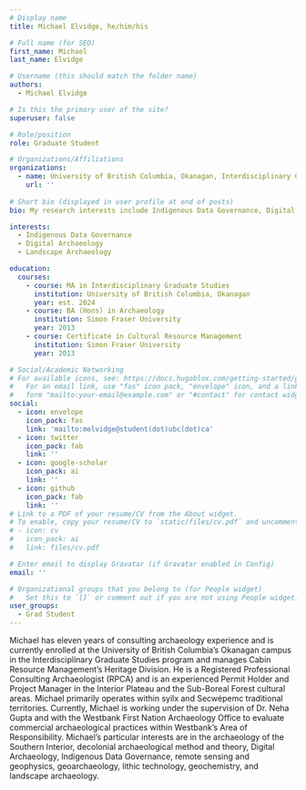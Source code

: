 ```yaml
---
# Display name
title: Michael Elvidge, he/him/his

# Full name (for SEO)
first_name: Michael
last_name: Elvidge

# Username (this should match the folder name)
authors:
  - Michael Elvidge

# Is this the primary user of the site?
superuser: false

# Role/position
role: Graduate Student

# Organizations/Affiliations
organizations:
  - name: University of British Columbia, Okanagan, Interdisciplinary Graduate Studies, Digital Arts and Humanities
    url: ''
    
# Short bio (displayed in user profile at end of posts)
bio: My research interests include Indigenous Data Governance, Digital Archaeology, and Landscape Archaeology and their relationship to commercial archaeological practice. 

interests:
  - Indigenous Data Governance 
  - Digital Archaeology
  - Landscape Archaeology

education:
  courses:
    - course: MA in Interdisciplinary Graduate Studies 
      institution: University of British Columbia, Okanagan
      year: est. 2024
    - course: BA (Hons) in Archaeology 
      institution: Simon Fraser University 
      year: 2013
    - course: Certificate in Cultural Resource Management
      institution: Simon Fraser University
      year: 2013

# Social/Academic Networking
# For available icons, see: https://docs.hugoblox.com/getting-started/page-builder/#icons
#   For an email link, use "fas" icon pack, "envelope" icon, and a link in the
#   form "mailto:your-email@example.com" or "#contact" for contact widget.
social:
  - icon: envelope
    icon_pack: fas
    link: 'mailto:melvidge@student(dot)ubc(dot)ca'
  - icon: twitter
    icon_pack: fab
    link: ''
  - icon: google-scholar
    icon_pack: ai
    link: ''
  - icon: github
    icon_pack: fab
    link: ''
# Link to a PDF of your resume/CV from the About widget.
# To enable, copy your resume/CV to `static/files/cv.pdf` and uncomment the lines below.
# - icon: cv
#   icon_pack: ai
#   link: files/cv.pdf

# Enter email to display Gravatar (if Gravatar enabled in Config)
email: ''

# Organizational groups that you belong to (for People widget)
#   Set this to `[]` or comment out if you are not using People widget.
user_groups:
  - Grad Student
---
```


Michael has eleven years of consulting archaeology experience and is currently enrolled at the University of British Columbia’s Okanagan campus in the Interdisciplinary Graduate Studies program and manages Cabin Resource Management’s Heritage Division. He is a Registered Professional Consulting Archaeologist (RPCA) and is an experienced Permit Holder and Project Manager in the Interior Plateau and the Sub-Boreal Forest cultural areas. Michael primarily operates within syilx and Secwépemc traditional territories. Currently, Michael is working under the supervision of Dr. Neha Gupta and with the Westbank First Nation Archaeology Office to evaluate commercial archaeological practices within Westbank’s Area of Responsibility. Michael’s particular interests are in the archaeology of the Southern Interior, decolonial archaeological method and theory, Digital Archaeology, Indigenous Data Governance, remote sensing and geophysics, geoarchaeology, lithic technology, geochemistry, and landscape archaeology. 


